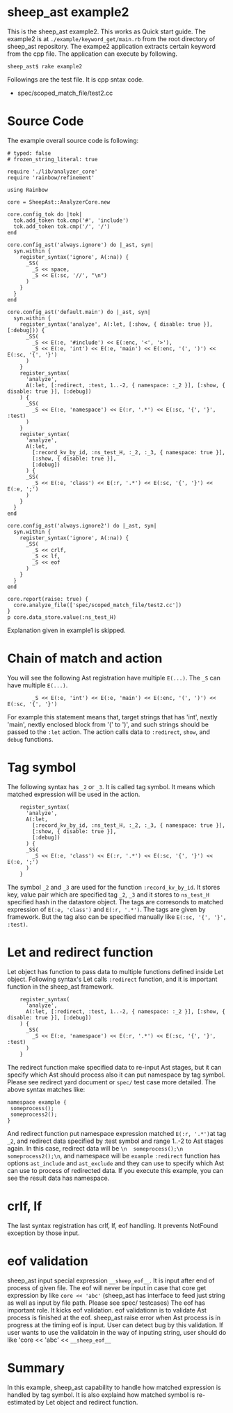 # sheep_ast example2

This is the sheep_ast example2. This works as Quick start guide. The example2 is at `./example/keyword_get/main.rb` from the root directory of sheep_ast repository. The exampe2 application extracts certain keyword from the cpp file. The application can execute by following.

```
sheep_ast$ rake example2
```

Followings are the test file. It is cpp sntax code.

- spec/scoped_match_file/test2.cc

# Source Code

The example overall source code is following:

```
# typed: false
# frozen_string_literal: true

require './lib/analyzer_core'
require 'rainbow/refinement'

using Rainbow

core = SheepAst::AnalyzerCore.new

core.config_tok do |tok|
  tok.add_token tok.cmp('#', 'include')
  tok.add_token tok.cmp('/', '/')
end

core.config_ast('always.ignore') do |_ast, syn|
  syn.within {
    register_syntax('ignore', A(:na)) {
      _SS(
        _S << space,
        _S << E(:sc, '//', "\n")
      )
    }
  }
end

core.config_ast('default.main') do |_ast, syn|
  syn.within {
    register_syntax('analyze', A(:let, [:show, { disable: true }], [:debug])) {
      _SS(
        _S << E(:e, '#include') << E(:enc, '<', '>'),
        _S << E(:e, 'int') << E(:e, 'main') << E(:enc, '(', ')') << E(:sc, '{', '}')
      )
    }
    register_syntax(
      'analyze',
      A(:let, [:redirect, :test, 1..-2, { namespace: :_2 }], [:show, { disable: true }], [:debug])
    ) {
      _SS(
        _S << E(:e, 'namespace') << E(:r, '.*') << E(:sc, '{', '}', :test)
      )
    }
    register_syntax(
      'analyze',
      A(:let,
        [:record_kv_by_id, :ns_test_H, :_2, :_3, { namespace: true }],
        [:show, { disable: true }],
        [:debug])
      ) {
      _SS(
        _S << E(:e, 'class') << E(:r, '.*') << E(:sc, '{', '}') << E(:e, ';')
      )
    }
  }
end

core.config_ast('always.ignore2') do |_ast, syn|
  syn.within {
    register_syntax('ignore', A(:na)) {
      _SS(
        _S << crlf,
        _S << lf,
        _S << eof
      )
    }
  }
end

core.report(raise: true) {
  core.analyze_file(['spec/scoped_match_file/test2.cc'])
}
p core.data_store.value(:ns_test_H)
```

Explanation given in example1 is skipped.

# Chain of match and action

You will see the following Ast registration have multiple `E(...)`. The `_S` can have multiple `E(...)`.

```
        _S << E(:e, 'int') << E(:e, 'main') << E(:enc, '(', ')') << E(:sc, '{', '}')
```
For example this statement means that, target strings that has 'int', nextly 'main', nextly enclosed block from '(' to ')', and such strings should be passed to the `:let` action. The action calls data to `:redirect`, `show`, and `debug` functions.

# Tag symbol

The following syntax has `_2` or `_3`.
It is called tag symbol. It means which matched expression will be used in the action. 

```
    register_syntax(
      'analyze',
      A(:let,
        [:record_kv_by_id, :ns_test_H, :_2, :_3, { namespace: true }],
        [:show, { disable: true }],
        [:debug])
      ) {
      _SS(
        _S << E(:e, 'class') << E(:r, '.*') << E(:sc, '{', '}') << E(:e, ';')
      )
    }
```

The symbol `_2` and `_3` are used for the function `:record_kv_by_id`. It stores key, value pair which are specified tag `_2`, `_3` and it stores to `ns_test_H` specified hash in the datastore object. The tags are corresonds to matched expression of `E(:e, 'class')` and `E(:r, '.*')`. The tags are given by framework. But the tag also can be specified manually like `E(:sc, '{', '}', :test)`.


# Let and redirect function

Let object has function to pass data to multiple functions defined inside Let object. Following syntax's Let calls `:redirect` function, and it is important function in the sheep_ast framework.

```
    register_syntax(
      'analyze',
      A(:let, [:redirect, :test, 1..-2, { namespace: :_2 }], [:show, { disable: true }], [:debug])
    ) {
      _SS(
        _S << E(:e, 'namespace') << E(:r, '.*') << E(:sc, '{', '}', :test)
      )
    }
```

The redirect function make specified data to re-input Ast stages, but it can specify which Ast should process also it can put namespace by tag symbol. Please see redirect yard document or `spec/` test case more detailed. The above syntax matches like:
```
namespace example {
 someprocess();
 someprocess2();
}
```

And redirect function put namespace expression matched `E(:r, '.*')`at tag `_2`, and redirect data specified by :test symbol and range 1..-2 to Ast stages again.
In this case, redirect data will be `\n  someprocess();\n  someprocess2();\n`, and namespace will be `example`
`:redirect` function has options `ast_include` and `ast_exclude` and they can use to specify which Ast can use to process of redirected data.
If you execute this example, you can see the result data has namespace.

# crlf, lf

The last syntax registration has crlf, lf, eof handling.
It prevents NotFound exception by those input.

# eof validation

sheep_ast input special expression `__sheep_eof__`.
It is input after end of process of given file. The eof will never be input in case that core get expression by like `core << 'abc'` (sheep_ast has interface to feed just string as well as input by file path. Please see spec/ testcases)
The eof has important role. It kicks eof validation.
eof validationn is to validate Ast process is finished at the eof. sheep_ast raise error when Ast process is in progress at the timing eof is input.
User can detect bug by this validation. If user wants to use the validatoin in the way of inputing string, user should do like 'core << 'abc' << `__sheep_eof__`

# Summary

In this example, sheep_ast capability to handle how matched expression is handled by tag symbol.
It is also explaind how matched symbol is re-estimated by Let object and redirect function.

